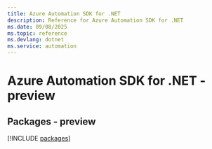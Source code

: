 ```yaml
---
title: Azure Automation SDK for .NET
description: Reference for Azure Automation SDK for .NET
ms.date: 09/08/2025
ms.topic: reference
ms.devlang: dotnet
ms.service: automation
---
```

# Azure Automation SDK for .NET - preview
## Packages - preview
[!INCLUDE [packages](automation-index.md)]